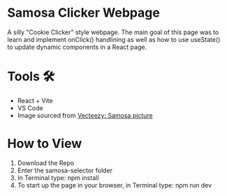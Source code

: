 # Samosa Clicker Webpage
A silly "Cookie Clicker" style webpage. The main goal of this page was to learn and implement onClick() handlining as well as how to use useState() to update dynamic components in a React page. 

# Tools 🛠️
- React + Vite
- VS Code
- Image sourced from [Vecteezy: Samosa picture](https://www.vecteezy.com/png/44280243-samosa-on-transparent-background)

# How to View
1. Download the Repo
2. Enter the samosa-selector folder
3. In Terminal type: npm install
4. To start up the page in your browser, in Terminal type: npm run dev
